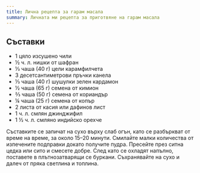 ```yaml
---
title: Лична рецепта за гарам масала
summary: Личната ми рецепта за приготвяне на гарам масала
---
```


## Съставки

- 1 цяло изсушено чили
- ½ ч. л. нишки от шафран
- ⅓ чаша (40 г) цели карамфилчета
- 3 десетсантиметрови пръчки канела
- ⅓ чаша (40 г) шушулки зелен кардамон
- ½ чаша (65 г) семена от кимион
- ⅔ чаша (50 г) семена от кориандър
- ¼ чаша (25 г) семена от копър
- 2 листа от касия или дафинов лист
- 1 ч. л. смлян джинджифил
- 1 ½ ч. л. смляно индийско орехче

Съставките се запичат на сухо върху слаб огън, като се разбъркват от време на време, за около 15–20 минути. Смилайте малки количества от изпечените подправки докато получите пудра. Пресейте през ситна цедка или сито и смесете добре. След като се охладят напълно, поставете в плътнозатварящи се буркани. Съхранявайте на сухо и далеч от пряка светлина и топлина.
